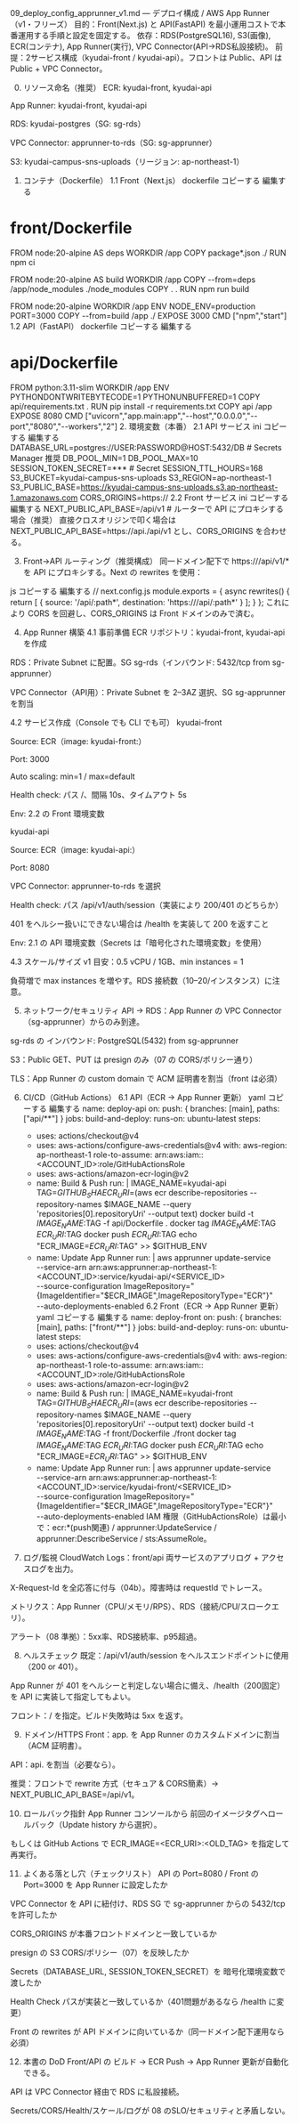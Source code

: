 09_deploy_config_apprunner_v1.md — デプロイ構成 / AWS App Runner（v1・フリーズ）
目的：Front(Next.js) と API(FastAPI) を最小運用コストで本番運用する手順と設定を固定する。
依存：RDS(PostgreSQL16), S3(画像), ECR(コンテナ), App Runner(実行), VPC Connector(API→RDS私設接続)。
前提：2サービス構成（kyudai-front / kyudai-api）。フロントは Public、API は Public + VPC Connector。

0. リソース命名（推奨）
ECR: kyudai-front, kyudai-api

App Runner: kyudai-front, kyudai-api

RDS: kyudai-postgres（SG: sg-rds）

VPC Connector: apprunner-to-rds（SG: sg-apprunner）

S3: kyudai-campus-sns-uploads（リージョン: ap-northeast-1）

1. コンテナ（Dockerfile）
1.1 Front（Next.js）
dockerfile
コピーする
編集する
# front/Dockerfile
FROM node:20-alpine AS deps
WORKDIR /app
COPY package*.json ./
RUN npm ci

FROM node:20-alpine AS build
WORKDIR /app
COPY --from=deps /app/node_modules ./node_modules
COPY . .
RUN npm run build

FROM node:20-alpine
WORKDIR /app
ENV NODE_ENV=production PORT=3000
COPY --from=build /app ./
EXPOSE 3000
CMD ["npm","start"]
1.2 API（FastAPI）
dockerfile
コピーする
編集する
# api/Dockerfile
FROM python:3.11-slim
WORKDIR /app
ENV PYTHONDONTWRITEBYTECODE=1 PYTHONUNBUFFERED=1
COPY api/requirements.txt .
RUN pip install -r requirements.txt
COPY api /app
EXPOSE 8080
CMD ["uvicorn","app.main:app","--host","0.0.0.0","--port","8080","--workers","2"]
2. 環境変数（本番）
2.1 API サービス
ini
コピーする
編集する
DATABASE_URL=postgres://USER:PASSWORD@HOST:5432/DB         # Secrets Manager 推奨
DB_POOL_MIN=1
DB_POOL_MAX=10
SESSION_TOKEN_SECRET=***                                     # Secret
SESSION_TTL_HOURS=168
S3_BUCKET=kyudai-campus-sns-uploads
S3_REGION=ap-northeast-1
S3_PUBLIC_BASE=https://kyudai-campus-sns-uploads.s3.ap-northeast-1.amazonaws.com
CORS_ORIGINS=https://<your-front-domain>
2.2 Front サービス
ini
コピーする
編集する
NEXT_PUBLIC_API_BASE=/api/v1  # ルーターで API にプロキシする場合（推奨）
直接クロスオリジンで叩く場合は NEXT_PUBLIC_API_BASE=https://api.<your-domain>/api/v1 とし、CORS_ORIGINS を合わせる。

3. Front→API ルーティング（推奨構成）
同一ドメイン配下で https://<front-domain>/api/v1/* を API にプロキシする。Next の rewrites を使用：

js
コピーする
編集する
// next.config.js
module.exports = {
  async rewrites() {
    return [
      { source: '/api/:path*', destination: 'https://<api-apprunner-default-domain>/api/:path*' }
    ];
  }
};
これにより CORS を回避し、CORS_ORIGINS は Front ドメインのみで済む。

4. App Runner 構築
4.1 事前準備
ECR リポジトリ：kyudai-front, kyudai-api を作成

RDS：Private Subnet に配置。SG sg-rds（インバウンド: 5432/tcp from sg-apprunner）

VPC Connector（API用）：Private Subnet を 2–3AZ 選択、SG sg-apprunner を割当

4.2 サービス作成（Console でも CLI でも可）
kyudai-front

Source: ECR（image: kyudai-front:<tag>）

Port: 3000

Auto scaling: min=1 / max=default

Health check: パス /、間隔 10s、タイムアウト 5s

Env: 2.2 の Front 環境変数

kyudai-api

Source: ECR（image: kyudai-api:<tag>）

Port: 8080

VPC Connector: apprunner-to-rds を選択

Health check: パス /api/v1/auth/session（実装により 200/401 のどちらか）

401 をヘルシー扱いにできない場合は /health を実装して 200 を返すこと

Env: 2.1 の API 環境変数（Secrets は「暗号化された環境変数」を使用）

4.3 スケール/サイズ
v1 目安：0.5 vCPU / 1GB、min instances = 1

負荷増で max instances を増やす。RDS 接続数（10–20/インスタンス）に注意。

5. ネットワーク/セキュリティ
API → RDS：App Runner の VPC Connector（sg-apprunner）からのみ到達。

sg-rds の インバウンド: PostgreSQL(5432) from sg-apprunner

S3：Public GET、PUT は presign のみ（07 の CORS/ポリシー通り）

TLS：App Runner の custom domain で ACM 証明書を割当（front は必須）

6. CI/CD（GitHub Actions）
6.1 API（ECR → App Runner 更新）
yaml
コピーする
編集する
name: deploy-api
on:
  push: { branches: [main], paths: ["api/**"] }
jobs:
  build-and-deploy:
    runs-on: ubuntu-latest
    steps:
      - uses: actions/checkout@v4
      - uses: aws-actions/configure-aws-credentials@v4
        with:
          aws-region: ap-northeast-1
          role-to-assume: arn:aws:iam::<ACCOUNT_ID>:role/GitHubActionsRole
      - uses: aws-actions/amazon-ecr-login@v2
      - name: Build & Push
        run: |
          IMAGE_NAME=kyudai-api
          TAG=${GITHUB_SHA}
          ECR_URI=$(aws ecr describe-repositories --repository-names $IMAGE_NAME --query 'repositories[0].repositoryUri' --output text)
          docker build -t $IMAGE_NAME:$TAG -f api/Dockerfile .
          docker tag $IMAGE_NAME:$TAG $ECR_URI:$TAG
          docker push $ECR_URI:$TAG
          echo "ECR_IMAGE=$ECR_URI:$TAG" >> $GITHUB_ENV
      - name: Update App Runner
        run: |
          aws apprunner update-service \
            --service-arn arn:aws:apprunner:ap-northeast-1:<ACCOUNT_ID>:service/kyudai-api/<SERVICE_ID> \
            --source-configuration ImageRepository="{ImageIdentifier=\"$ECR_IMAGE\",ImageRepositoryType=\"ECR\"}" \
            --auto-deployments-enabled
6.2 Front（ECR → App Runner 更新）
yaml
コピーする
編集する
name: deploy-front
on:
  push: { branches: [main], paths: ["front/**"] }
jobs:
  build-and-deploy:
    runs-on: ubuntu-latest
    steps:
      - uses: actions/checkout@v4
      - uses: aws-actions/configure-aws-credentials@v4
        with:
          aws-region: ap-northeast-1
          role-to-assume: arn:aws:iam::<ACCOUNT_ID>:role/GitHubActionsRole
      - uses: aws-actions/amazon-ecr-login@v2
      - name: Build & Push
        run: |
          IMAGE_NAME=kyudai-front
          TAG=${GITHUB_SHA}
          ECR_URI=$(aws ecr describe-repositories --repository-names $IMAGE_NAME --query 'repositories[0].repositoryUri' --output text)
          docker build -t $IMAGE_NAME:$TAG -f front/Dockerfile ./front
          docker tag $IMAGE_NAME:$TAG $ECR_URI:$TAG
          docker push $ECR_URI:$TAG
          echo "ECR_IMAGE=$ECR_URI:$TAG" >> $GITHUB_ENV
      - name: Update App Runner
        run: |
          aws apprunner update-service \
            --service-arn arn:aws:apprunner:ap-northeast-1:<ACCOUNT_ID>:service/kyudai-front/<SERVICE_ID> \
            --source-configuration ImageRepository="{ImageIdentifier=\"$ECR_IMAGE\",ImageRepositoryType=\"ECR\"}" \
            --auto-deployments-enabled
IAM 権限（GitHubActionsRole）は最小で：ecr:*(push関連) / apprunner:UpdateService / apprunner:DescribeService / sts:AssumeRole。

7. ログ/監視
CloudWatch Logs：front/api 両サービスのアプリログ + アクセスログを出力。

X-Request-Id を全応答に付与（04b）。障害時は requestId でトレース。

メトリクス：App Runner（CPU/メモリ/RPS）、RDS（接続/CPU/スロークエリ）。

アラート（08 準拠）：5xx率、RDS接続率、p95超過。

8. ヘルスチェック
既定：/api/v1/auth/session をヘルスエンドポイントに使用（200 or 401）。

App Runner が 401 をヘルシーと判定しない場合に備え、/health（200固定） を API に実装して指定してもよい。

フロント：/ を指定。ビルド失敗時は 5xx を返す。

9. ドメイン/HTTPS
Front：app.<your-domain> を App Runner のカスタムドメインに割当（ACM 証明書）。

API：api.<your-domain> を割当（必要なら）。

推奨：フロントで rewrite 方式（セキュア & CORS簡素）→ NEXT_PUBLIC_API_BASE=/api/v1。

10. ロールバック指針
App Runner コンソールから 前回のイメージタグへロールバック（Update history から選択）。

もしくは GitHub Actions で ECR_IMAGE=<ECR_URI>:<OLD_TAG> を指定して再実行。

11. よくある落とし穴（チェックリスト）
 API の Port=8080 / Front の Port=3000 を App Runner に設定したか

 VPC Connector を API に紐付け、RDS SG で sg-apprunner からの 5432/tcp を許可したか

 CORS_ORIGINS が本番フロントドメインと一致しているか

 presign の S3 CORS/ポリシー（07）を反映したか

 Secrets（DATABASE_URL, SESSION_TOKEN_SECRET）を 暗号化環境変数で渡したか

 Health Check パスが実装と一致しているか（401問題があるなら /health に変更）

 Front の rewrites が API ドメインに向いているか（同一ドメイン配下運用なら必須）

12. 本書の DoD
Front/API の ビルド → ECR Push → App Runner 更新が自動化できる。

API は VPC Connector 経由で RDS に私設接続。

Secrets/CORS/Health/スケール/ログが 08 のSLO/セキュリティと矛盾しない。

